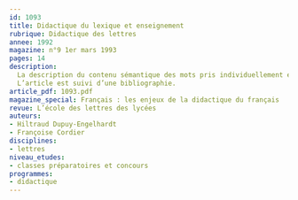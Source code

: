 ```yaml
---
id: 1093
title: Didactique du lexique et enseignement
rubrique: Didactique des lettres
annee: 1992
magazine: n°9 1er mars 1993
pages: 14
description: 
  La description du contenu sémantique des mots pris individuellement est utile à la compréhension des exercices de langue…
  L’article est suivi d’une bibliographie.
article_pdf: 1093.pdf
magazine_special: Français : les enjeux de la didactique du français
revue: L’école des lettres des lycées
auteurs:
- Hiltraud Dupuy-Engelhardt
- Françoise Cordier
disciplines:
- lettres
niveau_etudes:
- classes préparatoires et concours
programmes:
- didactique
---
```


